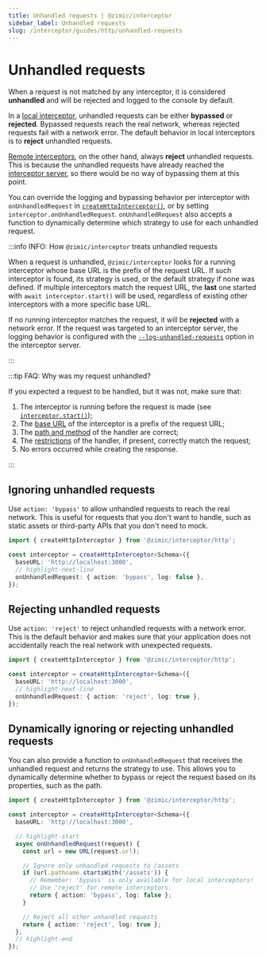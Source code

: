```yaml
---
title: Unhandled requests | @zimic/interceptor
sidebar_label: Unhandled requests
slug: /interceptor/guides/http/unhandled-requests
---
```


# Unhandled requests

When a request is not matched by any interceptor, it is considered **unhandled** and will be rejected and logged to the
console by default.

In a [local interceptor](/docs/zimic-interceptor/guides/http/1-local-http-interceptors.md), unhandled requests can be
either **bypassed** or **rejected**. Bypassed requests reach the real network, whereas rejected requests fail with a
network error. The default behavior in local interceptors is to **reject** unhandled requests.

[Remote interceptors](/docs/zimic-interceptor/guides/http/2-remote-http-interceptors.md), on the other hand, always
**reject** unhandled requests. This is because the unhandled requests have already reached the
[interceptor server](/docs/zimic-interceptor/cli/1-server.md), so there would be no way of bypassing them at this point.

You can override the logging and bypassing behavior per interceptor with `onUnhandledRequest` in
[`createHttpInterceptor()`](/docs/zimic-interceptor/api/1-create-http-interceptor.mdx), or by setting
`interceptor.onUnhandledRequest`. `onUnhandledRequest` also accepts a function to dynamically determine which strategy
to use for each unhandled request.

:::info INFO: <span>How `@zimic/interceptor` treats unhandled requests</span>

When a request is unhandled, `@zimic/interceptor` looks for a running interceptor whose base URL is the prefix of the
request URL. If such interceptor is found, its strategy is used, or the default strategy if none was defined. If
multiple interceptors match the request URL, the **last** one started with `await interceptor.start()` will be used,
regardless of existing other interceptors with a more specific base URL.

If no running interceptor matches the request, it will be **rejected** with a network error. If the request was targeted
to an interceptor server, the logging behavior is configured with the
[`--log-unhandled-requests`](/docs/zimic-interceptor/cli/1-server.md#zimic-interceptor-server-start) option in the
interceptor server.

:::

:::tip FAQ: <span>Why was my request unhandled?</span>

If you expected a request to be handled, but it was not, make sure that:

1. The interceptor is running before the request is made (see
   [`interceptor.start()`](/docs/zimic-interceptor/api/2-http-interceptor.mdx#interceptorstart));
2. The [base URL](/docs/zimic-interceptor/api/2-http-interceptor.mdx#interceptorbaseurl) of the interceptor is a prefix
   of the request URL;
3. The [path and method](/docs/zimic-interceptor/api/2-http-interceptor.mdx#declaring-request-handlers) of the handler
   are correct;
4. The [restrictions](/docs/zimic-interceptor/api/3-http-request-handler.md#handlerwith) of the handler, if present,
   correctly match the request;
5. No errors occurred while creating the response.

:::

## Ignoring unhandled requests

Use `action: 'bypass'` to allow unhandled requests to reach the real network. This is useful for requests that you don't
want to handle, such as static assets or third-party APIs that you don't need to mock.

```ts
import { createHttpInterceptor } from '@zimic/interceptor/http';

const interceptor = createHttpInterceptor<Schema>({
  baseURL: 'http://localhost:3000',
  // highlight-next-line
  onUnhandledRequest: { action: 'bypass', log: false },
});
```

## Rejecting unhandled requests

Use `action: 'reject'` to reject unhandled requests with a network error. This is the default behavior and makes sure
that your application does not accidentally reach the real network with unexpected requests.

```ts
import { createHttpInterceptor } from '@zimic/interceptor/http';

const interceptor = createHttpInterceptor<Schema>({
  baseURL: 'http://localhost:3000',
  // highlight-next-line
  onUnhandledRequest: { action: 'reject', log: true },
});
```

## Dynamically ignoring or rejecting unhandled requests

You can also provide a function to `onUnhandledRequest` that receives the unhandled request and returns the strategy to
use. This allows you to dynamically determine whether to bypass or reject the request based on its properties, such as
the path.

```ts
import { createHttpInterceptor } from '@zimic/interceptor/http';

const interceptor = createHttpInterceptor<Schema>({
  baseURL: 'http://localhost:3000',

  // highlight-start
  async onUnhandledRequest(request) {
    const url = new URL(request.url);

    // Ignore only unhandled requests to /assets
    if (url.pathname.startsWith('/assets')) {
      // Remember: 'bypass' is only available for local interceptors!
      // Use 'reject' for remote interceptors.
      return { action: 'bypass', log: false };
    }

    // Reject all other unhandled requests
    return { action: 'reject', log: true };
  },
  // highlight-end
});
```
